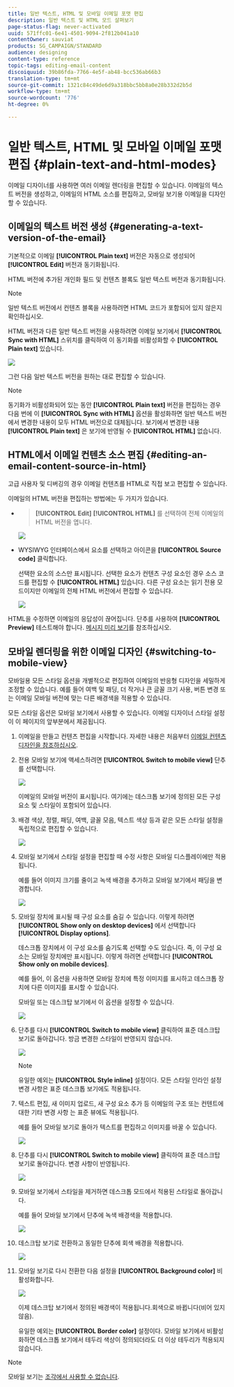 ```yaml
---
title: 일반 텍스트, HTML 및 모바일 이메일 포맷 편집
description: 일반 텍스트 및 HTML 모드 살펴보기
page-status-flag: never-activated
uuid: 571ffc01-6e41-4501-9094-2f812b041a10
contentOwner: sauviat
products: SG_CAMPAIGN/STANDARD
audience: designing
content-type: reference
topic-tags: editing-email-content
discoiquuid: 39b86fda-7766-4e5f-ab48-bcc536ab66b3
translation-type: tm+mt
source-git-commit: 1321c84c49de6d9a318bbc5bb8a0e28b332d2b5d
workflow-type: tm+mt
source-wordcount: '776'
ht-degree: 0%

---
```



# 일반 텍스트, HTML 및 모바일 이메일 포맷 편집 {#plain-text-and-html-modes}

이메일 디자이너를 사용하면 여러 이메일 렌더링을 편집할 수 있습니다. 이메일의 텍스트 버전을 생성하고, 이메일의 HTML 소스를 편집하고, 모바일 보기용 이메일을 디자인할 수 있습니다.

## 이메일의 텍스트 버전 생성 {#generating-a-text-version-of-the-email}

기본적으로 이메일 **[!UICONTROL Plain text]** 버전은 자동으로 생성되어 **[!UICONTROL Edit]** 버전과 동기화됩니다.

HTML 버전에 추가된 개인화 필드 및 컨텐츠 블록도 일반 텍스트 버전과 동기화됩니다.

>[!NOTE]
>
>일반 텍스트 버전에서 컨텐츠 블록을 사용하려면 HTML 코드가 포함되어 있지 않은지 확인하십시오.

HTML 버전과 다른 일반 텍스트 버전을 사용하려면 이메일 보기에서 **[!UICONTROL Sync with HTML]** 스위치를 클릭하여 이 동기화를 비활성화할 수 **[!UICONTROL Plain text]** 있습니다.

![](assets/email_designer_textversion.png)

그런 다음 일반 텍스트 버전을 원하는 대로 편집할 수 있습니다.

>[!NOTE]
>
>동기화가 비활성화되어 있는 동안 **[!UICONTROL Plain text]** 버전을 편집하는 경우 다음 번에 이 **[!UICONTROL Sync with HTML]** 옵션을 활성화하면 일반 텍스트 버전에서 변경한 내용이 모두 HTML 버전으로 대체됩니다. 보기에서 변경한 내용 **[!UICONTROL Plain text]** 은 보기에 반영될 수 **[!UICONTROL HTML]** 없습니다.

## HTML에서 이메일 컨텐츠 소스 편집 {#editing-an-email-content-source-in-html}

고급 사용자 및 디버깅의 경우 이메일 컨텐츠를 HTML로 직접 보고 편집할 수 있습니다.

이메일의 HTML 버전을 편집하는 방법에는 두 가지가 있습니다.

* > **[!UICONTROL Edit]** **[!UICONTROL HTML]** 를 선택하여 전체 이메일의 HTML 버전을 엽니다.

   ![](assets/email_designer_html1.png)

* WYSIWYG 인터페이스에서 요소를 선택하고 아이콘을 **[!UICONTROL Source code]** 클릭합니다.

   선택한 요소의 소스만 표시됩니다. 선택한 요소가 컨텐츠 구성 요소인 경우 소스 코드를 편집할 수 **[!UICONTROL HTML]** 있습니다. 다른 구성 요소는 읽기 전용 모드이지만 이메일의 전체 HTML 버전에서 편집할 수 있습니다.

   ![](assets/email_designer_html2.png)

HTML을 수정하면 이메일의 응답성이 끊어집니다. 단추를 사용하여 **[!UICONTROL Preview]** 테스트해야 합니다. [메시지 미리 보기](../../sending/using/previewing-messages.md)를 참조하십시오.

## 모바일 렌더링을 위한 이메일 디자인 {#switching-to-mobile-view}

모바일용 모든 스타일 옵션을 개별적으로 편집하여 이메일의 반응형 디자인을 세밀하게 조정할 수 있습니다. 예를 들어 여백 및 패딩, 더 작거나 큰 글꼴 크기 사용, 버튼 변경 또는 이메일 모바일 버전에 맞는 다른 배경색을 적용할 수 있습니다.

모든 스타일 옵션은 모바일 보기에서 사용할 수 있습니다. 이메일 디자이너 스타일 설정이 이 페이지의 앞부분에서 제공됩니다.

1. 이메일을 만들고 컨텐츠 편집을 시작합니다. 자세한 내용은 처음부터 [이메일 컨텐츠 디자인을 참조하십시오](../../designing/using/designing-from-scratch.md#designing-an-email-content-from-scratch).
1. 전용 모바일 보기에 액세스하려면 **[!UICONTROL Switch to mobile view]** 단추를 선택합니다.

   ![](assets/email_designer_mobile_view_switch.png)

   이메일의 모바일 버전이 표시됩니다. 여기에는 데스크톱 보기에 정의된 모든 구성 요소 및 스타일이 포함되어 있습니다.

1. 배경 색상, 정렬, 패딩, 여백, 글꼴 모음, 텍스트 색상 등과 같은 모든 스타일 설정을 독립적으로 편집할 수 있습니다.

   ![](assets/email_designer_mobile_view.png)

1. 모바일 보기에서 스타일 설정을 편집할 때 수정 사항은 모바일 디스플레이에만 적용됩니다.

   예를 들어 이미지 크기를 줄이고 녹색 배경을 추가하고 모바일 보기에서 패딩을 변경합니다.

   ![](assets/email_designer_mobile_view_change.png)

1. 모바일 장치에 표시될 때 구성 요소를 숨길 수 있습니다. 이렇게 하려면 **[!UICONTROL Show only on desktop devices]** 에서 선택합니다 **[!UICONTROL Display options]**.

   데스크톱 장치에서 이 구성 요소를 숨기도록 선택할 수도 있습니다. 즉, 이 구성 요소는 모바일 장치에만 표시됩니다. 이렇게 하려면 선택합니다 **[!UICONTROL Show only on mobile devices]**.

   예를 들어, 이 옵션을 사용하면 모바일 장치에 특정 이미지를 표시하고 데스크톱 장치에 다른 이미지를 표시할 수 있습니다.

   모바일 또는 데스크탑 보기에서 이 옵션을 설정할 수 있습니다.

   ![](assets/email_designer_mobile_hide.png)

1. 단추를 다시 **[!UICONTROL Switch to mobile view]** 클릭하여 표준 데스크탑 보기로 돌아갑니다. 방금 변경한 스타일이 반영되지 않습니다.

   ![](assets/email_designer_mobile_view_desktop_no-change.png)

   >[!NOTE]
   >
   >유일한 예외는 **[!UICONTROL Style inline]** 설정이다. 모든 스타일 인라인 설정 변경 사항은 표준 데스크톱 보기에도 적용됩니다.

1. 텍스트 편집, 새 이미지 업로드, 새 구성 요소 추가 등 이메일의 구조 또는 컨텐트에 대한 기타 변경 사항 는 표준 뷰에도 적용됩니다.

   예를 들어 모바일 보기로 돌아가 텍스트를 편집하고 이미지를 바꿀 수 있습니다.

   ![](assets/email_designer_mobile_view_change_content.png)

1. 단추를 다시 **[!UICONTROL Switch to mobile view]** 클릭하여 표준 데스크탑 보기로 돌아갑니다. 변경 사항이 반영됩니다.

   ![](assets/email_designer_mobile_view_desktop_content-change.png)

1. 모바일 보기에서 스타일을 제거하면 데스크톱 모드에서 적용된 스타일로 돌아갑니다.

   예를 들어 모바일 보기에서 단추에 녹색 배경색을 적용합니다.

   ![](assets/email_designer_mobile_view_background_mobile.png)

1. 데스크탑 보기로 전환하고 동일한 단추에 회색 배경을 적용합니다.

   ![](assets/email_designer_mobile_view_background_desktop.png)

1. 모바일 보기로 다시 전환한 다음 설정을 **[!UICONTROL Background color]** 비활성화합니다.

   ![](assets/email_designer_mobile_view_background_mobile_disabled.png)

   이제 데스크탑 보기에서 정의된 배경색이 적용됩니다.회색으로 바뀝니다(비어 있지 않음).

   유일한 예외는 **[!UICONTROL Border color]** 설정이다. 모바일 보기에서 비활성화하면 데스크톱 보기에서 테두리 색상이 정의되더라도 더 이상 테두리가 적용되지 않습니다.

>[!NOTE]
>
>모바일 보기는 [조각에서 사용할 수 없습니다](../../designing/using/using-reusable-content.md#about-fragments).
